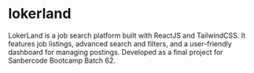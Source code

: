 # lokerland
LokerLand is a job search platform built with ReactJS and TailwindCSS. It features job listings, advanced search and filters, and a user-friendly dashboard for managing postings. Developed as a final project for Sanbercode Bootcamp Batch 62.
